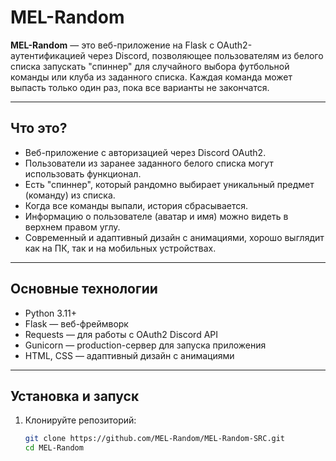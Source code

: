 # MEL-Random

**MEL-Random** — это веб-приложение на Flask с OAuth2-аутентификацией через Discord, позволяющее пользователям из белого списка запускать "спиннер" для случайного выбора футбольной команды или клуба из заданного списка. Каждая команда может выпасть только один раз, пока все варианты не закончатся.

---

## Что это?

- Веб-приложение с авторизацией через Discord OAuth2.
- Пользователи из заранее заданного белого списка могут использовать функционал.
- Есть "спиннер", который рандомно выбирает уникальный предмет (команду) из списка.
- Когда все команды выпали, история сбрасывается.
- Информацию о пользователе (аватар и имя) можно видеть в верхнем правом углу.
- Современный и адаптивный дизайн с анимациями, хорошо выглядит как на ПК, так и на мобильных устройствах.

---

## Основные технологии

- Python 3.11+
- Flask — веб-фреймворк
- Requests — для работы с OAuth2 Discord API
- Gunicorn — production-сервер для запуска приложения
- HTML, CSS — адаптивный дизайн с анимациями

---

## Установка и запуск

1. Клонируйте репозиторий:
   ```bash
   git clone https://github.com/MEL-Random/MEL-Random-SRC.git
   cd MEL-Random
